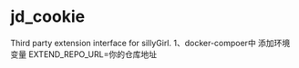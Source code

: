 # jd_cookie
Third party extension interface for sillyGirl.
1、docker-compoer中 添加环境变量 EXTEND_REPO_URL=你的仓库地址
